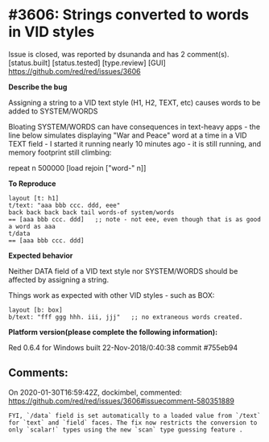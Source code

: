 
#3606: Strings converted to words in VID styles
================================================================================
Issue is closed, was reported by dsunanda and has 2 comment(s).
[status.built] [status.tested] [type.review] [GUI]
<https://github.com/red/red/issues/3606>

**Describe the bug**

Assigning a string to a VID text style (H1, H2, TEXT, etc) causes words to be added to SYSTEM/WORDS

Bloating SYSTEM/WORDS can have consequences in text-heavy apps - the line below simulates displaying "War and Peace" word at a time in a VID TEXT field - I started it running nearly 10 minutes ago - it is still running, and memory footprint still climbing:

repeat n 500000 [load rejoin ["word-" n]]

**To Reproduce**

    layout [t: h1]  
    t/text: "aaa bbb ccc. ddd, eee"
    back back back back tail words-of system/words
    == [aaa bbb ccc. ddd]   ;; note - not eee, even though that is as good a word as aaa
    t/data
    == [aaa bbb ccc. ddd]

**Expected behavior**

Neither DATA field of a VID text style nor SYSTEM/WORDS should be affected by assigning a string.

Things work as expected with other VID styles - such as BOX:

    layout [b: box]  
    b/text: "fff ggg hhh. iii, jjj"   ;; no extraneous words created.

**Platform version(please complete the following information):**

Red 0.6.4 for Windows built 22-Nov-2018/0:40:38 commit #755eb94



Comments:
--------------------------------------------------------------------------------

On 2020-01-30T16:59:42Z, dockimbel, commented:
<https://github.com/red/red/issues/3606#issuecomment-580351889>

    FYI, `/data` field is set automatically to a loaded value from `/text` for `text` and `field` faces. The fix now restricts the conversion to only `scalar!` types using the new `scan` type guessing feature .

